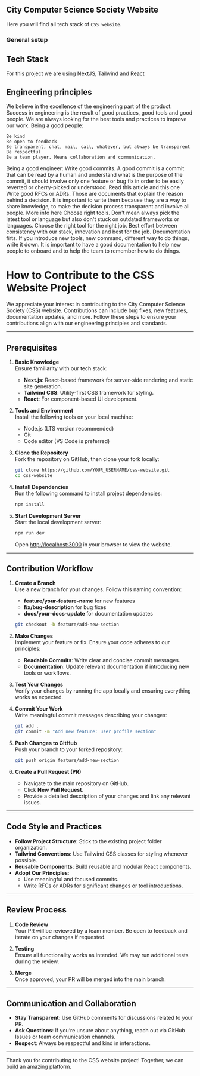## City Computer Science Society Website 
Here you will find all tech stack of `CSS website`.

### General setup

## Tech Stack 
For this project we are using NextJS, Tailwind and React

## Engineering principles

We believe in the excellence of the engineering part of the product. Success in engineering is the result of good practices, good tools and good people. We are always looking for the best tools and practices to improve our work.
Being a good people:

    Be kind
    Be open to feedback
    Be transparent, chat, mail, call, whatever, but always be transparent
    Be respectful
    Be a team player. Means collaboration and communication,

Being a good engineer:
 Write good commits. A good commit is a commit that can be read by a human and understand what is the purpose of the commit, it should involve only one feature or bug fix in order to be easily reverted or cherry-picked or understood. Read this article and this one
Write good RFCs or ADRs. Those are documents that explain the reason behind a decision. It is important to write them because they are a way to share knowledge, to make the decision process transparent and involve all people. More info here
Choose right tools. Don't mean always pick the latest tool or language but also don't stuck on outdated frameworks or languages. Choose the right tool for the right job. Best effort between consistency with our stack, innovation and best for the job.
Documentation firts. If you introduce new tools, new command, different way to do things, write it down. It is important to have a good documentation to help new people to onboard and to help the team to remember how to do things.

# How to Contribute to the CSS Website Project

We appreciate your interest in contributing to the City Computer Science Society (CSS) website. Contributions can include bug fixes, new features, documentation updates, and more. Follow these steps to ensure your contributions align with our engineering principles and standards.

---

## Prerequisites

1. **Basic Knowledge**  
   Ensure familiarity with our tech stack:
   - **Next.js**: React-based framework for server-side rendering and static site generation.
   - **Tailwind CSS**: Utility-first CSS framework for styling.
   - **React**: For component-based UI development.

2. **Tools and Environment**  
   Install the following tools on your local machine:
   - Node.js (LTS version recommended)
   - Git
   - Code editor (VS Code is preferred)

3. **Clone the Repository**  
   Fork the repository on GitHub, then clone your fork locally:
   ```bash
   git clone https://github.com/YOUR_USERNAME/css-website.git
   cd css-website
   ```

4. **Install Dependencies**  
   Run the following command to install project dependencies:
   ```bash
   npm install
   ```

5. **Start Development Server**  
   Start the local development server:
   ```bash
   npm run dev
   ```
   Open [http://localhost:3000](http://localhost:3000) in your browser to view the website.

---

## Contribution Workflow

1. **Create a Branch**  
   Use a new branch for your changes. Follow this naming convention:
   - **feature/your-feature-name** for new features
   - **fix/bug-description** for bug fixes
   - **docs/your-docs-update** for documentation updates
   ```bash
   git checkout -b feature/add-new-section
   ```

2. **Make Changes**  
   Implement your feature or fix. Ensure your code adheres to our principles:
   - **Readable Commits**: Write clear and concise commit messages.
   - **Documentation**: Update relevant documentation if introducing new tools or workflows.

3. **Test Your Changes**  
   Verify your changes by running the app locally and ensuring everything works as expected.

4. **Commit Your Work**  
   Write meaningful commit messages describing your changes:
   ```bash
   git add .
   git commit -m "Add new feature: user profile section"
   ```

5. **Push Changes to GitHub**  
   Push your branch to your forked repository:
   ```bash
   git push origin feature/add-new-section
   ```

6. **Create a Pull Request (PR)**  
   - Navigate to the main repository on GitHub.
   - Click **New Pull Request**.
   - Provide a detailed description of your changes and link any relevant issues.

---

## Code Style and Practices

- **Follow Project Structure**: Stick to the existing project folder organization.
- **Tailwind Conventions**: Use Tailwind CSS classes for styling whenever possible.
- **Reusable Components**: Build reusable and modular React components.
- **Adopt Our Principles**:
  - Use meaningful and focused commits.
  - Write RFCs or ADRs for significant changes or tool introductions.

---

## Review Process

1. **Code Review**  
   Your PR will be reviewed by a team member. Be open to feedback and iterate on your changes if requested.

2. **Testing**  
   Ensure all functionality works as intended. We may run additional tests during the review.

3. **Merge**  
   Once approved, your PR will be merged into the main branch.

---

## Communication and Collaboration

- **Stay Transparent**: Use GitHub comments for discussions related to your PR.
- **Ask Questions**: If you’re unsure about anything, reach out via GitHub Issues or team communication channels.
- **Respect**: Always be respectful and kind in interactions.

---

Thank you for contributing to the CSS website project! Together, we can build an amazing platform.

